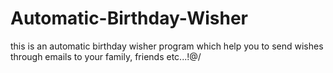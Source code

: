 # Automatic-Birthday-Wisher
this is an automatic birthday wisher program which help you to send wishes through emails to your family, friends etc...!@/
